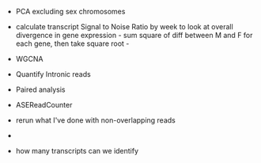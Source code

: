 - PCA excluding sex chromosomes
- calculate transcript Signal to Noise Ratio by week to look at overall divergence in gene expression
        - sum square of diff between M and F for each gene, then take square root
        - 
- WGCNA 


- Quantify Intronic reads
- Paired analysis

- ASEReadCounter
- rerun what I've done with non-overlapping reads
- 

- how many transcripts can we identify
